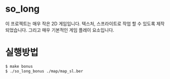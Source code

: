 # so_long
이 프로젝트는 매우 작은 2D 게임입니다. 텍스처, 스프라이트로 작업 할 수 있도록 제작되었습니다. 그리고 매우 기본적인 게임 플레이 요소입니다.

# 실행방법
```bash
$ make bonus
$ ./so_long_bonus ./map/map_sl.ber
```
